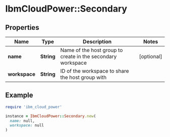 # IbmCloudPower::Secondary

## Properties

| Name | Type | Description | Notes |
| ---- | ---- | ----------- | ----- |
| **name** | **String** | Name of the host group to create in the secondary workspace | [optional] |
| **workspace** | **String** | ID of the workspace to share the host group with |  |

## Example

```ruby
require 'ibm_cloud_power'

instance = IbmCloudPower::Secondary.new(
  name: null,
  workspace: null
)
```


